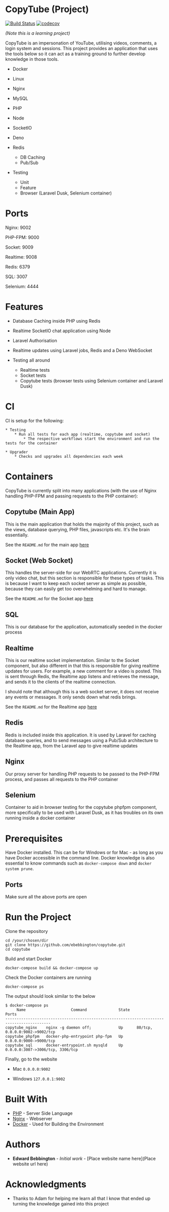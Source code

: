 # CopyTube (Project)

[![Build Status](https://travis-ci.com/ebebbington/copytube.svg?branch=master)](https://travis-ci.com/ebebbington/copytube)
[![codecov](https://codecov.io/gh/ebebbington/copytube/branch/master/graph/badge.svg)](https://codecov.io/gh/ebebbington/copytube)

*(Note this is a learning project)*

CopyTube is an impersonation of YouTube, utilising videos, comments, a login system and sessions. This project provides an application that uses the tools below so it can act as a training ground to further develop knowledge in those tools.

* Docker

* Linux

* Nginx

* MySQL

* PHP

* Node

* SocketIO

* Deno
    
* Redis

    * DB Caching
    * Pub/Sub
    
* Testing

    * Unit
    * Feature
    * Browser (Laravel Dusk, Selenium container)
    
# Ports

Nginx: 9002

PHP-FPM: 9000

Socket: 9009

Realtime: 9008

Redis: 6379

SQL: 3007

Selenium: 4444
    
# Features

* Database Caching inside PHP using Redis

* Realtime SocketIO chat application using Node

* Laravel Authorisation

* Realtime updates using Laravel jobs, Redis and a Deno WebSocket

* Testing all around

    * Realtime tests
    * Socket tests
    * Copytube tests (browser tests using Selenium container and Laravel Dusk)
    
# CI

CI is setup for the following:

    * Testing
        * Run all tests for each app (realtime, copytube and socket)
            * The respective workflows start the environment and run the tests for the container
            
    * Upgrader
        * Checks and upgrades all dependencies each week

# Containers

CopyTube is currently split into many applications (with the use of Nginx handling PHP-FPM and passing requests to the PHP container):

## Copytube (Main App)

This is the main application that holds the majority of this project, such as the views, database querying, PHP files, javascripts etc.
It's the brain essentially.

See the `README.md` for the main app [here](https://github.com/ebebbington/copytube/blob/master/src/copytube/README.md)

## Socket (Web Socket)

This handles the server-side for our WebRTC applications. Currently it is only video chat, but this section
is responsible for these types of tasks. This is because I want to keep each socket server as simple as possible, because they
can easily get too overwhelming and hard to manage.

See the `README.md` for the Socket app [here](https://github.com/ebebbington/copytube/blob/master/src/socket/README.md)

## SQL

This is our database for the application, automatically seeded in the docker process

## Realtime

This is our realtime socket implementation. Similar to the Socket component, but also different in that this
is responsible for giving realtime updates for users. For example, a new comment for a video is posted. This
is sent through Redis, the Realtime app listens and retrieves the message, and sends it to the clients of the realtime
connection.

I should note that although this is a web socket server, it does not receive any events or messages. It only
sends down what redis brings.

See the `README.md` for the Realtime app [here](https://github.com/ebebbington/copytube/blob/master/src/realtime/README.md)

## Redis

Redis is included inside this application. It is used by Laravel for caching database queries, and to send messages using
a Pub/Sub architecture to the Realtime app, from the Laravel app to give realtime updates

## Nginx

Our proxy server for handling PHP requests to be passed to the PHP-FPM process, and passes all requests to the PHP container

## Selenium

Container to aid in browser testing for the copytube phpfpm component, more specifically to be used with Laravel Dusk, as
it has troubles on its own running inside a docker container

# Prerequisites

Have Docker installed. This can be for Windows or for Mac - as long as you have Docker accessible in the command line. Docker knowledge is also essential to know commands such as `docker-compose down` and `docker system prune`.

## Ports

Make sure all the above ports are open

# Run the Project

Clone the repository

```
cd /your/chosen/dir
git clone https://github.com/ebebbington/copytube.git
cd copytube
```

Build and start Docker

```
docker-compose build && docker-compose up
```

Check the Docker containers are running

```
docker-compose ps
```

The output should look similar to the below

```
$ docker-compose ps
     Name                    Command              State                Ports
------------------------------------------------------------------------------------------
copytube_nginx    nginx -g daemon off;            Up      80/tcp, 0.0.0.0:9002->9002/tcp
copytube_phpfpm   docker-php-entrypoint php-fpm   Up      0.0.0.0:9000->9000/tcp
copytube_sql      docker-entrypoint.sh mysqld     Up      0.0.0.0:3007->3006/tcp, 3306/tcp
```

Finally, go to the website

* Mac
     `0.0.0.0:9002`
     
* Windows
     `127.0.0.1:9002`

# Built With

* [PHP](http://www.php.net) - Server Side Language
* [Nginx](https://nginx.com) - Webserver
* [Docker](https://docker.com) - Used for Building the Environment

# Authors

* **Edward Bebbington** - *Initial work* - [Place website name here](Place website url here)

# Acknowledgments

* Thanks to Adam for helping me learn all that I know that ended up turning the knowledge gained into this project
